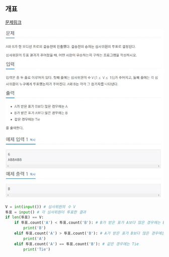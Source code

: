 ## 개표
[문제링크](https://www.acmicpc.net/problem/10102)

![개표](https://github.com/Parksemo/Parksemo/blob/master/image/%5BBOJ%5D%EA%B0%9C%ED%91%9C.JPG?raw=true)
<br>
```python
V = int(input()) # 심사위원의 수 V
투표 = input() # 각 심사위원이 투표한 결과
if len(투표) == V:
    if 투표.count('A') < 투표.count('B'): # B가 받은 표가 A보다 많은 경우에는 B
        print('B')
    elif 투표.count('A') > 투표.count('B'): # A가 받은 표가 B보다 많은 경우에는 A
        print('A')
    elif 투표.count('A') == 투표.count('B'): # 같은 경우에는 Tie
        print('Tie')
```